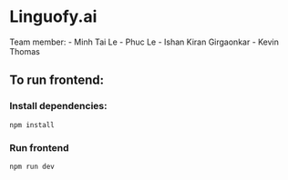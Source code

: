 # Linguofy.ai
Team member:
    - Minh Tai Le 
    - Phuc Le
    - Ishan Kiran Girgaonkar
    - Kevin Thomas

## To run frontend:
### Install dependencies:
```
npm install
```
### Run frontend
```
npm run dev
```



